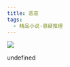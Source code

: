 ```yaml
---
title: 恶意
tags:
  - 精品小说-悬疑推理
---
```


![](https://cdn.weread.qq.com/weread/cover/29/3300020529/s_3300020529.jpg)

undefined